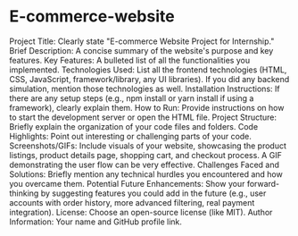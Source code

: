 # E-commerce-website
Project Title: Clearly state "E-commerce Website Project for Internship."
Brief Description: A concise summary of the website's purpose and key features.
Key Features: A bulleted list of all the functionalities you implemented.
Technologies Used: List all the frontend technologies (HTML, CSS, JavaScript, framework/library, any UI libraries). If you did any backend simulation, mention those technologies as well.
Installation Instructions: If there are any setup steps (e.g., npm install or yarn install if using a framework), clearly explain them.
How to Run: Provide instructions on how to start the development server or open the HTML file.
Project Structure: Briefly explain the organization of your code files and folders.
Code Highlights: Point out interesting or challenging parts of your code.
Screenshots/GIFs: Include visuals of your website, showcasing the product listings, product details page, shopping cart, and checkout process. A GIF demonstrating the user flow can be very effective.
Challenges Faced and Solutions: Briefly mention any technical hurdles you encountered and how you overcame them.
Potential Future Enhancements: Show your forward-thinking by suggesting features you could add in the future (e.g., user accounts with order history, more advanced filtering, real payment integration).
License: Choose an open-source license (like MIT).
Author Information: Your name and GitHub profile link.
